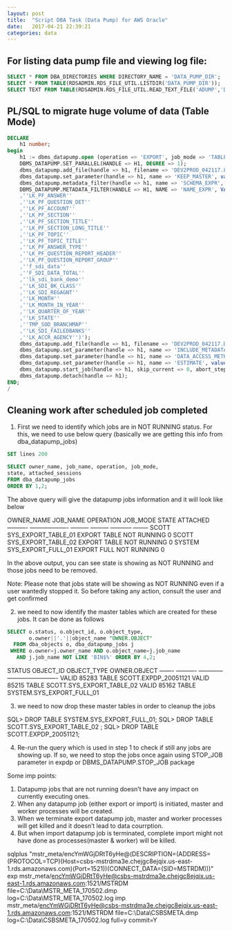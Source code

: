 ```yaml
---
layout: post
title:  "Script DBA Task (Data Pump) for AWS Oracle"
date:   2017-04-21 22:39:21
categories: data
---
```


## For listing data pump file and viewing log file:
```sql  
SELECT * FROM DBA_DIRECTORIES WHERE DIRECTORY_NAME = 'DATA_PUMP_DIR';
SELECT * FROM TABLE(RDSADMIN.RDS_FILE_UTIL.LISTDIR('DATA_PUMP_DIR'));
SELECT TEXT FROM TABLE(RDSADMIN.RDS_FILE_UTIL.READ_TEXT_FILE('ADUMP','DEV2PROD_042017.LOG'));  
```  

## PL/SQL to migrate huge volume of data (Table Mode)
```sql  
DECLARE
    h1 number;
begin
    h1 := dbms_datapump.open (operation => 'EXPORT', job_mode => 'TABLE', job_name => null); 
    DBMS_DATAPUMP.SET_PARALLEL(HANDLE => H1, DEGREE => 1); 
    dbms_datapump.add_file(handle => h1, filename => 'DEV2PROD_042117.LOG', directory => 'ADUMP', filetype => 3, reusefile => 1);
    dbms_datapump.set_parameter(handle => h1, name => 'KEEP_MASTER', value => 1); 
    dbms_datapump.metadata_filter(handle => h1, name => 'SCHEMA_EXPR', value => 'IN(''DM_MDS'')'); 
    DBMS_DATAPUMP.METADATA_FILTER(HANDLE => H1, NAME => 'NAME_EXPR', VALUE => 'IN(''F_PF_RESPONSE''
    ,''LK_PF_ANSWER''
    ,''LK_PF_QUESTION_DET''
    ,''LK_PF_ACCOUNT''
    ,''LK_PF_SECTION''
    ,''LK_PF_SECTION_TITLE''
    ,''LK_PF_SECTION_LONG_TITLE''
    ,''LK_PF_TOPIC''
    ,''LK_PF_TOPIC_TITLE''
    ,''LK_PF_ANSWER_TYPE''
    ,''LK_PF_QUESTION_REPORT_HEADER''
    ,''LK_PF_QUESTION_REPORT_GROUP''
    ,''f_sdi_data''
    ,''F_SDI_DATA_TOTAL''
    ,''lk_sdi_bank_demo''
    ,''LK_SDI_BK_CLASS''
    ,''LK_SDI_REGAGNT''
    ,''LK_MONTH''
    ,''LK_MONTH_IN_YEAR''
    ,''LK_QUARTER_OF_YEAR''
    ,''LK_STATE''
    ,''TMP_SOD_BRANCHMAP''
    ,''LK_SDI_FAILEDBANKS''
    ,''LK_ACCR_AGENCY'')'); 
    dbms_datapump.add_file(handle => h1, filename => 'DEV2PROD_042117.DMP', directory => 'DATA_PUMP_DIR', filetype => 1, reusefile => 1); 
    dbms_datapump.set_parameter(handle => h1, name => 'INCLUDE_METADATA', value => 1); 
    dbms_datapump.set_parameter(handle => h1, name => 'DATA_ACCESS_METHOD', value => 'AUTOMATIC'); 
    dbms_datapump.set_parameter(handle => h1, name => 'ESTIMATE', value => 'BLOCKS'); 
    dbms_datapump.start_job(handle => h1, skip_current => 0, abort_step => 0); 
    dbms_datapump.detach(handle => h1); 
END;
/  
```  

## Cleaning work after scheduled job completed

1. First we need to identify which jobs are in NOT RUNNING status. For this, we need to use below query (basically we are getting this info from dba_datapump_jobs)

```sql  
SET lines 200

SELECT owner_name, job_name, operation, job_mode,
state, attached_sessions
FROM dba_datapump_jobs
ORDER BY 1,2;
```  

The above query will give the datapump jobs information and it will look like below

OWNER_NAME JOB_NAME            OPERATION JOB_MODE  STATE       ATTACHED
———- ——————- ——— ——— ———– ——–
SCOTT      SYS_EXPORT_TABLE_01 EXPORT    TABLE     NOT RUNNING        0
SCOTT      SYS_EXPORT_TABLE_02 EXPORT    TABLE     NOT RUNNING        0
SYSTEM     SYS_EXPORT_FULL_01  EXPORT    FULL      NOT RUNNING        0

In the above output, you can see state is showing as NOT RUNNING and those jobs need to be removed.

Note: Please note that jobs state will be showing as NOT RUNNING even if a user wantedly stopped it. So before taking any action, consult the user and get confirmed

2. we need to now identify the master tables which are created for these jobs. It can be done as follows

```sql  
SELECT o.status, o.object_id, o.object_type,
       o.owner||'.'||object_name "OWNER.OBJECT"
  FROM dba_objects o, dba_datapump_jobs j
 WHERE o.owner=j.owner_name AND o.object_name=j.job_name
   AND j.job_name NOT LIKE 'BIN$%' ORDER BY 4,2;  
```  

STATUS   OBJECT_ID OBJECT_TYPE  OWNER.OBJECT
——- ———- ———— ————————-
VALID        85283 TABLE        SCOTT.EXPDP_20051121
VALID        85215 TABLE        SCOTT.SYS_EXPORT_TABLE_02
VALID        85162 TABLE        SYSTEM.SYS_EXPORT_FULL_01

3. we need to now drop these master tables in order to cleanup the jobs

SQL> DROP TABLE SYSTEM.SYS_EXPORT_FULL_01;
SQL> DROP TABLE SCOTT.SYS_EXPORT_TABLE_02 ;
SQL> DROP TABLE SCOTT.EXPDP_20051121;

4. Re-run the query which is used in step 1 to check if still any jobs are showing up. If so, we need to stop the jobs once again using STOP_JOB parameter in expdp or DBMS_DATAPUMP.STOP_JOB package

Some imp points:

1. Datapump jobs that are not running doesn’t have any impact on currently executing ones.
2. When any datapump job (either export or import) is initiated, master and worker processes will be created.
3. When we terminate export datapump job, master and worker processes will get killed and it doesn’t lead to data courrption.
4. But when import datapump job is terminated, complete import might not have done as processes(master & worker)  will be killed.


sqlplus "mstr_meta/encYmWGjDRtT6yHe@(DESCRIPTION=(ADDRESS=(PROTOCOL=TCP)(Host=csbs-mstrdma3e.chejgc8ejqix.us-east-1.rds.amazonaws.com)(Port=1521))(CONNECT_DATA=(SID=MSTRDM)))"
exp mstr_meta/encYmWGjDRtT6yHe@csbs-mstrdma3e.chejgc8ejqix.us-east-1.rds.amazonaws.com:1521/MSTRDM file=C:\Data\MSTR_META_170502.dmp log=C:\Data\MSTR_META_170502.log
imp mstr_meta/encYmWGjDRtT6yHe@csbs-mstrdma3e.chejgc8ejqix.us-east-1.rds.amazonaws.com:1521/MSTRDM file=C:\Data\CSBSMETA.dmp log=C:\Data\CSBSMETA_170502.log full=y commit=Y
